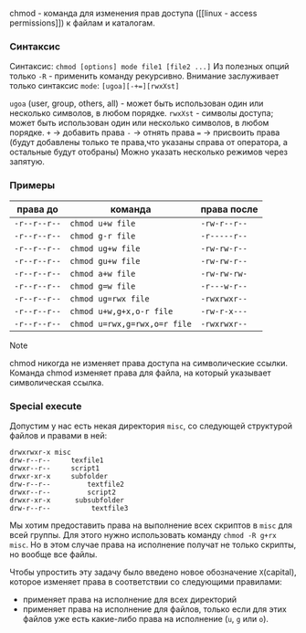 chmod - команда для изменения прав доступа ([[linux - access permissions]]) к файлам и каталогам.

### Синтаксис

Синтаксис: `chmod [options] mode file1 [file2 ...]`
Из полезных опций только `-R` - применить команду рекурсивно.
Внимание заслуживает только синтаксис `mode`: `[ugoa][-+=][rwxXst]`

`ugoa` (user, group, others, all) - может быть использован один или несколько символов, в любом порядке.
`rwxXst` - символы доступа; может быть использован один или несколько символов, в любом порядке.
`+` -> добавить права
`-` -> отнять права
`=` -> присвоить права (будут добавлены только те права,что указаны справа от оператора, а остальные будут отобраны)
Можно указать несколько режимов через запятую.

### Примеры

права до|команда|права после
-|-|-
`-r--r--r--`|`chmod u+w file`|`-rw-r--r--`
`-r--r--r--`|`chmod g-r file`|`-r-----r--`
`-r--r--r--`|`chmod ug+w file`|`-rw-rw-r--`
`-r--r--r--`|`chmod gu+w file`|`-rw-rw-r--`
`-r--r--r--`|`chmod a+w file`|`-rw-rw-rw-`
`-r--r--r--`|`chmod g=w file`|`-r---w-r--`
`-r--r--r--`|`chmod ug=rwx file`|`-rwxrwxr--`
`-r--r--r--`|`chmod u+w,g+x,o-r file`|`-rw-r-x---`
`-r--r--r--`|`chmod u=rwx,g=rwx,o=r file`|`-rwxrwxr--`

>[!note]
>chmod никогда не изменяет права доступа на символические ссылки. Команда chmod изменяет права для файла, на который указывает символическая ссылка.

### Special execute

Допустим у нас есть некая директория `misc`, со следующей структурой файлов и правами в ней:
```
drwxrwxr-x misc
drw-r--r--     texfile1
drwxr--r--     script1
drwxr-xr-x	   subfolder
drw-r--r--         textfile2
drwxr--r--		   script2
drwxr-xr-x		subsubfolder
drw-r--r--			textfile3
```
Мы хотим предоставить права на выполнение всех скриптов в `misc` для всей группы. Для этого нужно использовать команду `chmod -R g+rx misc`.
Но в этом случае права на исполнение получат не только скрипты, но вообще все файлы.

Чтобы упростить эту задачу было введено новое обозначение `X`(capital), которое изменяет права в соответствии со следующими правилами:
- применяет права на исполнение для всех директорий
- применяет права на исполнение для файлов, только если для этих файлов уже есть какие-либо права на исполнение (`u`, `g` или `o`).